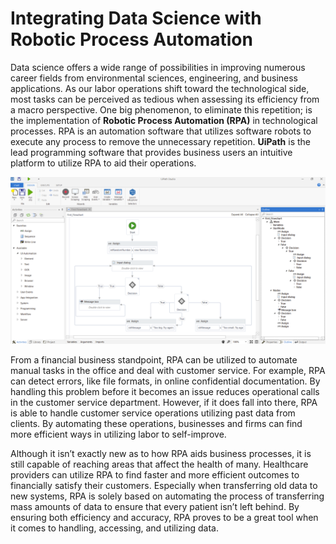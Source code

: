 # Integrating Data Science with Robotic Process Automation

Data science offers a wide range of possibilities in improving numerous career fields from environmental sciences, engineering, and business applications. As our labor operations shift toward the technological side, most tasks can be perceived as tedious when assessing its efficiency from a macro perspective. One big phenomenon, to eliminate this repetition; is the implementation of **Robotic Process Automation (RPA)** in technological processes. RPA is an automation software that utilizes software robots to execute any process to remove the unnecessary repetition. **UiPath** is the lead programming software that provides business users an intuitive platform to utilize RPA to aid their operations. 

<img src="rpa_uipath.png" style="zoom:200%;" />



From a financial business standpoint, RPA can be utilized to automate manual tasks in the office and deal with customer service. For example, RPA can detect errors, like file formats, in online confidential documentation. By handling this problem before it becomes an issue reduces operational calls in the customer service department. However, if it does fall into there, RPA is able to handle customer service operations utilizing past data from clients. By automating these operations, businesses and firms can find more efficient ways in utilizing labor to self-improve. 

 

Although it isn’t exactly new as to how RPA aids business processes, it is still capable of reaching areas that affect the health of many. Healthcare providers can utilize RPA to find faster and more efficient outcomes to financially satisfy their customers. Especially when transferring old data to new systems, RPA is solely based on automating the process of transferring mass amounts of data to ensure that every patient isn’t left behind. By ensuring both efficiency and accuracy, RPA proves to be a great tool when it comes to handling, accessing, and utilizing data. 